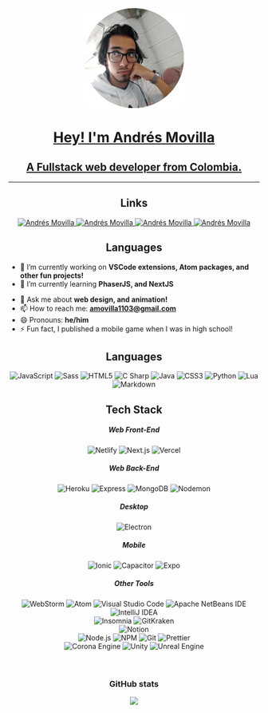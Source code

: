 

<a href="https://andremov.github.io" target="blank">

<div align="center">

<img src="pp.png" alt="Profile picture" />

# Hey! I'm Andrés Movilla
## A Fullstack web developer from Colombia.

<hr/>

</div>

</a>

<div align="center">

## Links

<a href="https://github.com/andremov/" target="blank">
<img src="https://img.shields.io/badge/github%20-%23161b22.svg?&style=for-the-badge&logo=github&logoColor=white" alt="Andrés Movilla"/>
</a>

<a href="https://www.linkedin.com/in/andres-movilla-0793781a2/" target="blank">
<img src="https://img.shields.io/badge/linkedin%20-%230077B5.svg?&style=for-the-badge&logo=linkedin&logoColor=white" alt="Andrés Movilla"/>
</a>

<a href="https://www.instgram.com/andremov/" target="blank">
<img src="https://img.shields.io/badge/instagram%20-%23E4405F.svg?&style=for-the-badge&logo=instagram&logoColor=white" alt="Andrés Movilla"/>
</a>

<a href="https://andremov.github.io" target="blank">
<img src="https://img.shields.io/badge/website%20-%237100d3.svg?&style=for-the-badge&logoColor=white" alt="Andrés Movilla"/>
</a>
</div>

<div align="center">

## Languages

</div>

- 🔭 I’m currently working on **VSCode extensions, Atom packages, and other fun projects!**
- 🌱 I’m currently learning **PhaserJS, and NextJS**
<!-- - 👯 I’m looking to collaborate on ... -->
<!-- - 🤔 I’m looking for help with ... -->
- 💬 Ask me about **web design, and animation!**
- 📫 How to reach me: **amovilla1103@gmail.com**
- 😄 Pronouns: **he/him**
- ⚡ Fun fact, I published a mobile game when I was in high school!


<div align="center">

## Languages

<img src="https://img.shields.io/badge/javascript%20-%23F7DF1E.svg?&style=for-the-badge&logo=javascript&logoColor=black" alt="JavaScript"/>
<img src="https://img.shields.io/badge/sass%20-%23CC6699.svg?&style=for-the-badge&logo=sass&logoColor=white" alt="Sass"/>
<img src="https://img.shields.io/badge/html5%20-%23E34F26.svg?&style=for-the-badge&logo=html5&logoColor=white" alt="HTML5"/>
<img src="https://img.shields.io/badge/c sharp%20-%23239120.svg?&style=for-the-badge&logo=c-sharp&logoColor=white" alt="C Sharp"/>
<img src="https://img.shields.io/badge/java%20-%23007396.svg?&style=for-the-badge&logo=java&logoColor=white" alt="Java"/>
<img src="https://img.shields.io/badge/css3%20-%231572B6.svg?&style=for-the-badge&logo=css3&logoColor=white" alt="CSS3"/>
<img src="https://img.shields.io/badge/python%20-%233776AB.svg?&style=for-the-badge&logo=python&logoColor=white" alt="Python"/>
<img src="https://img.shields.io/badge/lua%20-%232C2D72.svg?&style=for-the-badge&logo=lua&logoColor=white" alt="Lua"/>
<img src="https://img.shields.io/badge/markdown%20-%23000000.svg?&style=for-the-badge&logo=markdown&logoColor=white" alt="Markdown"/>
<!-- <img src="https://img.shields.io/badge/json%20-%23000000.svg?&style=for-the-badge&logo=json&logoColor=white" alt="JSON"/> -->

## Tech Stack

##### Web Front-End
<img src="https://img.shields.io/badge/netlify%20-%2300C7B7.svg?&style=for-the-badge&logo=netlify&logoColor=white" alt="Netlify"/>
<img src="https://img.shields.io/badge/next.js%20-%23000000.svg?&style=for-the-badge&logo=next.js&logoColor=white" alt="Next.js"/>
<img src="https://img.shields.io/badge/vercel%20-%23000000.svg?&style=for-the-badge&logo=vercel&logoColor=white" alt="Vercel"/>

##### Web Back-End
<img src="https://img.shields.io/badge/heroku%20-%23430098.svg?&style=for-the-badge&logo=heroku&logoColor=white" alt="Heroku"/>
<img src="https://img.shields.io/badge/express%20-%23000000.svg?&style=for-the-badge&logo=express&logoColor=white" alt="Express"/>
<img src="https://img.shields.io/badge/mongodb%20-%2347A248.svg?&style=for-the-badge&logo=mongodb&logoColor=white" alt="MongoDB"/>
<img src="https://img.shields.io/badge/nodemon%20-%2376D04B.svg?&style=for-the-badge&logo=nodemon&logoColor=white" alt="Nodemon"/>

##### Desktop
<img src="https://img.shields.io/badge/electron%20-%2347848F.svg?&style=for-the-badge&logo=electron&logoColor=white" alt="Electron"/>

##### Mobile
<img src="https://img.shields.io/badge/ionic%20-%233880FF.svg?&style=for-the-badge&logo=ionic&logoColor=white" alt="Ionic"/>
<img src="https://img.shields.io/badge/capacitor%20-%23119EFF.svg?&style=for-the-badge&logo=capacitor&logoColor=white" alt="Capacitor"/>
<img src="https://img.shields.io/badge/expo%20-%23000020.svg?&style=for-the-badge&logo=expo&logoColor=white" alt="Expo"/>


##### Other Tools
<img src="https://img.shields.io/badge/webstorm%20-%23000000.svg?&style=for-the-badge&logo=webstorm&logoColor=white" alt="WebStorm"/>
<img src="https://img.shields.io/badge/atom%20-%2366595C.svg?&style=for-the-badge&logo=atom&logoColor=white" alt="Atom"/>
<img src="https://img.shields.io/badge/visual studio code%20-%23007ACC.svg?&style=for-the-badge&logo=visual-studio-code&logoColor=white" alt="Visual Studio Code"/>
<img src="https://img.shields.io/badge/apache netbeans ide%20-%231B6AC6.svg?&style=for-the-badge&logo=apache-netbeans-ide&logoColor=white" alt="Apache NetBeans IDE"/>
<img src="https://img.shields.io/badge/intellij idea%20-%23000000.svg?&style=for-the-badge&logo=intellij-idea&logoColor=white" alt="IntelliJ IDEA"/>

<br />

<img src="https://img.shields.io/badge/insomnia%20-%235849BE.svg?&style=for-the-badge&logo=insomnia&logoColor=white" alt="Insomnia"/>
<img src="https://img.shields.io/badge/gitkraken%20-%23179287.svg?&style=for-the-badge&logo=gitkraken&logoColor=white" alt="GitKraken"/>

<br />

<img src="https://img.shields.io/badge/notion%20-%23000000.svg?&style=for-the-badge&logo=notion&logoColor=white" alt="Notion"/>

<br />

<img src="https://img.shields.io/badge/node.js%20-%23339933.svg?&style=for-the-badge&logo=node.js&logoColor=white" alt="Node.js"/>
<img src="https://img.shields.io/badge/npm%20-%23CB3837.svg?&style=for-the-badge&logo=npm&logoColor=white" alt="NPM"/>
<img src="https://img.shields.io/badge/git%20-%23F05032.svg?&style=for-the-badge&logo=git&logoColor=white" alt="Git"/>
<img src="https://img.shields.io/badge/prettier%20-%23F7B93E.svg?&style=for-the-badge&logo=prettier&logoColor=black" alt="Prettier"/>

<br/>

<img src="https://img.shields.io/badge/corona engine%20-%23F96F29.svg?&style=for-the-badge&logo=corona-engine&logoColor=white" alt="Corona Engine"/>
<img src="https://img.shields.io/badge/unity%20-%23000000.svg?&style=for-the-badge&logo=unity&logoColor=white" alt="Unity"/>
<img src="https://img.shields.io/badge/unreal engine%20-%23313131.svg?&style=for-the-badge&logo=unreal-engine&logoColor=white" alt="Unreal Engine"/>
<!-- <img src="https://img.shields.io/badge/github actions%20-%232088FF.svg?&style=for-the-badge&logo=github-actions&logoColor=white" alt="GitHub Actions"/> -->

<!-- <img src="https://img.shields.io/badge/instagram%20-%23E4405F.svg?&style=for-the-badge&logo=instagram&logoColor=white" alt="Instagram"/> -->

<!-- <img src="https://img.shields.io/badge/font awesome%20-%23339AF0.svg?&style=for-the-badge&logo=font-awesome&logoColor=white" alt="Font Awesome"/> -->

<!-- <img src="https://img.shields.io/badge/linkedin%20-%230A66C2.svg?&style=for-the-badge&logo=linkedin&logoColor=white" alt="LinkedIn"/> -->

<!-- <img src="https://img.shields.io/badge/typescript%20-%233178C6.svg?&style=for-the-badge&logo=typescript&logoColor=white" alt="TypeScript"/> -->

<!-- <img src="https://img.shields.io/badge/discord%20-%237289DA.svg?&style=for-the-badge&logo=discord&logoColor=white" alt="Discord"/> -->

<!-- <img src="https://img.shields.io/badge/github%20-%23181717.svg?&style=for-the-badge&logo=github&logoColor=white" alt="GitHub"/> -->


<!-- <img src="https://img.shields.io/badge/jetbrains%20-%23000000.svg?&style=for-the-badge&logo=jetbrains&logoColor=white" alt="JetBrains"/> -->

</div>

<!--
<p>
Hey! I'm Andrés. I'm an engineering student at the Universidad del Norte, currently finishing my bachelor's and starting my magister's. I'm a freelance full-stack web developer, photographer, video editor, designer, and Oxford comma enthusiast. If you're interested in more info, <a href='https://andremov.github.io/'>click here!</a>
</p>
-->

<br />
<br />

<div align="center">

### GitHub stats

<img src="https://github-readme-stats.vercel.app/api?username=andremov&count_private=true&show_icons=true&bg_color=90,8454c8,7100d3&text_color=FFF&title_color=FFF&icon_color=FFF" />
	<!--
	<img src="https://github-readme-stats.vercel.app/api/top-langs/?username=andremov&layout=compact&bg_color=45,49B9DF,B2D5DE&text_color=FFF&title_color=FFF&hide_border=true" /> <br />
	-->
</div>
